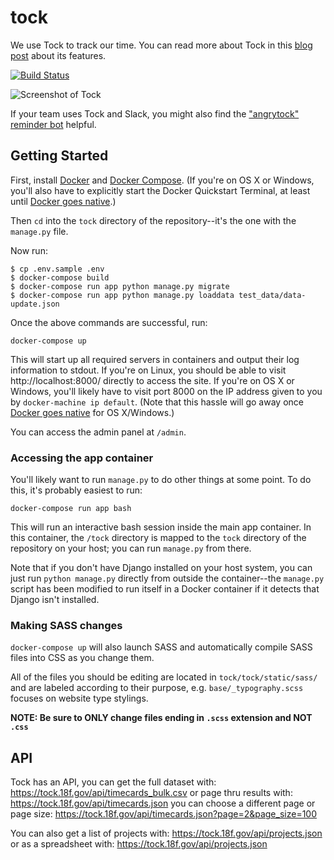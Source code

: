 tock
===============

We use Tock to track our time. You can read more about Tock in this [blog post](https://18f.gsa.gov/2015/05/21/tockingtime/) about its features.

[![Build Status](https://travis-ci.org/18F/tock.svg)](https://travis-ci.org/18F/tock)

![Screenshot of Tock](https://18f.gsa.gov/assets/blog/tockingtime/tock03.jpg)

If your team uses Tock and Slack, you might also find the ["angrytock" reminder bot](https://github.com/18F/angrytock) helpful.

## Getting Started

First, install [Docker][] and [Docker Compose][]. (If you're on OS X or
Windows, you'll also have to explicitly start the Docker Quickstart Terminal,
at least until [Docker goes native][].)

Then `cd` into the `tock` directory of the repository--it's the one with
the `manage.py` file.

Now run:

```shell
$ cp .env.sample .env
$ docker-compose build
$ docker-compose run app python manage.py migrate
$ docker-compose run app python manage.py loaddata test_data/data-update.json
```

Once the above commands are successful, run:

```
docker-compose up
```

This will start up all required servers in containers and output their
log information to stdout. If you're on Linux, you should be able
to visit http://localhost:8000/ directly to access the site. If you're on
OS X or Windows, you'll likely have to visit port 8000 on the IP
address given to you by `docker-machine ip default`. (Note that this 
hassle will go away once [Docker goes native][] for OS X/Windows.)

You can access the admin panel at `/admin`.

### Accessing the app container

You'll likely want to run `manage.py` to do other things at some point.
To do this, it's probably easiest to run:

```
docker-compose run app bash
```

This will run an interactive bash session inside the main app container.
In this container, the `/tock` directory is mapped to the `tock`
directory of the repository on your host; you can run `manage.py` from there.

Note that if you don't have Django installed on your host system, you
can just run `python manage.py` directly from outside the container--the
`manage.py` script has been modified to run itself in a Docker container
if it detects that Django isn't installed.

### Making SASS changes

`docker-compose up` will also launch SASS and automatically compile
SASS files into CSS as you change them.

All of the files you should be editing are located in
`tock/tock/static/sass/` and are labeled according to their purpose,
e.g. `base/_typography.scss` focuses on website type stylings.

**NOTE: Be sure to ONLY change files ending in  `.scss` extension and NOT `.css`**

## API

Tock has an API, you can get the full dataset with:  https://tock.18f.gov/api/timecards_bulk.csv
or page thru results with: https://tock.18f.gov/api/timecards.json
you can choose a different page or page size: https://tock.18f.gov/api/timecards.json?page=2&page_size=100

You can also get a list of projects with:  https://tock.18f.gov/api/projects.json
or as a spreadsheet with: https://tock.18f.gov/api/projects.json

[Docker]: https://www.docker.com/
[Docker Compose]: https://docs.docker.com/compose/
[Docker goes native]: https://blog.docker.com/2016/03/docker-for-mac-windows-beta/

